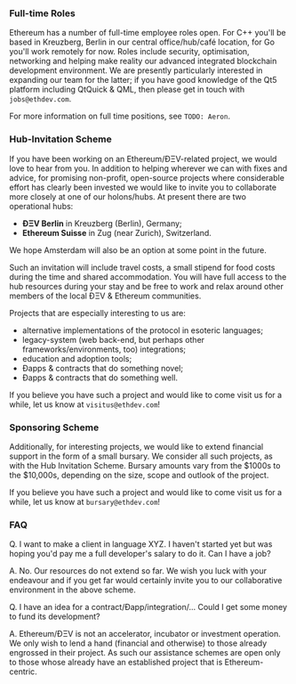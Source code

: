 ### Full-time Roles

Ethereum has a number of full-time employee roles open. For C++ you'll be based in Kreuzberg, Berlin in our central office/hub/café location, for Go you'll work remotely for now. Roles include security, optimisation, networking and helping make reality our advanced integrated blockchain development environment. We are presently particularly interested in expanding our team for the latter; if you have good knowledge of the Qt5 platform including QtQuick & QML, then please get in touch with `jobs@ethdev.com`.

For more information on full time positions, see `TODO: Aeron`.

### Hub-Invitation Scheme

If you have been working on an Ethereum/ÐΞV-related project, we would love to hear from you. In addition to helping wherever we can with fixes and advice, for promising non-profit, open-source projects where considerable effort has clearly been invested we would like to invite you to collaborate more closely at one of our holons/hubs. At present there are two operational hubs:

- **ÐΞV Berlin** in Kreuzberg (Berlin), Germany;
- **Ethereum Suisse** in Zug (near Zurich), Switzerland.

We hope Amsterdam will also be an option at some point in the future.

Such an invitation will include travel costs, a small stipend for food costs during the time and shared accommodation. You will have full access to the hub resources during your stay and be free to work and relax around other members of the local ÐΞV & Ethereum communities.

Projects that are especially interesting to us are:
- alternative implementations of the protocol in esoteric languages;
- legacy-system (web back-end, but perhaps other frameworks/environments, too) integrations;
- education and adoption tools;
- Ðapps & contracts that do something novel;
- Ðapps & contracts that do something well.

If you believe you have such a project and would like to come visit us for a while, let us know at `visitus@ethdev.com`!

### Sponsoring Scheme

Additionally, for interesting projects, we would like to extend financial support in the form of a small bursary. We consider all such projects, as with the Hub Invitation Scheme. Bursary amounts vary from the $1000s to the $10,000s, depending on the size, scope and outlook of the project.

If you believe you have such a project and would like to come visit us for a while, let us know at `bursary@ethdev.com`!

### FAQ

Q. I want to make a client in language XYZ. I haven't started yet but was hoping you'd pay me a full developer's salary to do it. Can I have a job?

A. No. Our resources do not extend so far. We wish you luck with your endeavour and if you get far would certainly invite you to our collaborative environment in the above scheme.

Q. I have an idea for a contract/Ðapp/integration/... Could I get some money to fund its development?

A. Ethereum/ÐΞV is not an accelerator, incubator or investment operation. We only wish to lend a hand (financial and otherwise) to those already engrossed in their project. As such our assistance schemes are open only to those whose already have an established project that is Ethereum-centric.